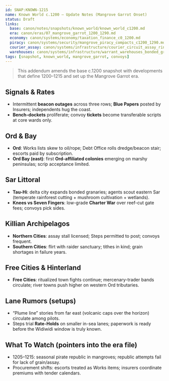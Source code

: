 ```yaml
---
id: SNAP:KNOWN-1215
name: Known World c.1200 — Update Notes (Mangrove Garrot Onset)
status: Draft
links:
  base: canon/notes/snapshots/known_world/known_world_c1200.md
  era: canon/eras/07_mangrove_garrot_1200_1290.md
  economy: canon/systems/economy/taxation_finance_c0_1200.md
  piracy: canon/systems/security/mangrove_piracy_compacts_c1200_1290.md
  courier_assay: canon/systems/infrastructure/courier_circuit_assay_ring_c700_1300.md
  warehouses: canon/systems/infrastructure/warrant_warehouses_bonded_granaries_c700_1300.md
tags: [snapshot, known_world, mangrove_garrot, convoys]
---
```


> This addendum amends the base c.1200 snapshot with developments that define 1200–1215 and set up the Mangrove Garrot era.

## Signals & Rates
- Intermittent **beacon outages** across three rows; **Blue Papers** posted by Insurers; independents hug the coast.
- **Bench-dockets** proliferate; convoy **tickets** become transferable scripts at core wards only.

## Ord & Bay
- **Ord**: Works lists skew to oil/rope; Debt Office rolls dredge/beacon stair; escorts paid by subscription.
- **Ord Bay (east)**: first **Ord-affiliated colonies** emerging on marshy peninsulas; scrip acceptance limited.

## Sar Littoral
- **Tau-Hi**: delta city expands bonded granaries; agents scout eastern Sar (temperate rainforest cutting + mushroom cultivation + wetlands).
- **Knees vs Seven Fingers**: low-grade **Charter War** over reef-cut gate fees; convoys pick sides.

## Killian Archipelagos
- **Northern Cities**: assay stall licensed; Steps permitted to post; convoys frequent.
- **Southern Cities**: flirt with raider sanctuary; tithes in kind; grain shortages in failure years.

## Free Cities & Hinterland
- **Free Cities**: ritualized town fights continue; mercenary-trader bands circulate; river towns push higher on western Ord tributaries.

## Lane Rumors (setups)
- “Plume line” stories from far east (volcanic caps over the horizon) circulate among pilots.
- Steps trial **Rate-Holds** on smaller in-sea lanes; paperwork is ready before the Widiwidi window is truly known.

## What To Watch (pointers into the era file)
- 1205–1215: seasonal pirate republic in mangroves; republic attempts fail for lack of grain/assay.
- Procurement shifts: escorts treated as Works items; insurers coordinate premiums with tender calendars.

